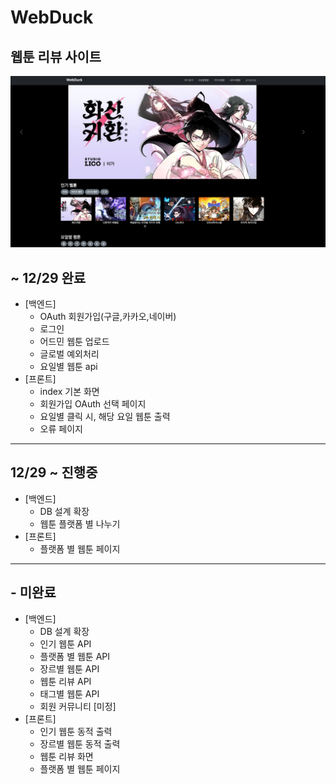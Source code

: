 # WebDuck
웹툰 리뷰 사이트 
---

![img_2.png](img/img_2.png)

##  ~ 12/29 완료 
  - [백엔드]
    - OAuth 회원가입(구글,카카오,네이버)
    - 로그인
    - 어드민 웹툰 업로드
    - 글로벌 예외처리 
    - 요일별 웹툰 api
  - [프론트]
    - index 기본 화면
    - 회원가입 OAuth 선택 페이지
    - 요일별 클릭 시, 해당 요일 웹툰 출력
    - 오류 페이지 
   

---

## 12/29 ~ 진행중
- [백엔드]
    - DB 설계 확장
    - 웹툰 플랫폼 별 나누기
- [프론트]
    - 플랫폼 별 웹툰 페이지
---

## - 미완료
  - [백엔드]
    - DB 설계 확장
    - 인기 웹툰 API
    - 플랫폼 별 웹툰 API
    - 장르별 웹툰 API
    - 웹툰 리뷰 API
    - 태그별 웹툰 API
    - 회원 커뮤니티 [미정]
  - [프론트]
    - 인기 웹툰 동적 출력
    - 장르별 웹툰 동적 출력
    - 웹툰 리뷰 화면
    - 플랫폼 별 웹툰 페이지

